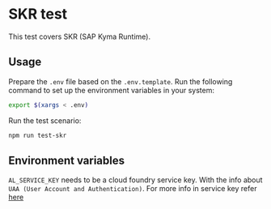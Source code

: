 # SKR test

This test covers SKR (SAP Kyma Runtime).

## Usage

Prepare the `.env` file based on the `.env.template`. Run the following command to set up the environment variables in your system:

```bash
export $(xargs < .env)
```

Run the test scenario:

```bash
npm run test-skr
```

## Environment variables
`AL_SERVICE_KEY` needs to be a cloud foundry service key. With the info about `UAA (User Account and Authentication)`. For more info in service key refer [here](https://docs.cloudfoundry.org/devguide/services/service-keys.html)
